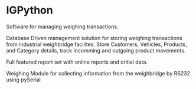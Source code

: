 IGPython
========

Software for managing weighing transactions.

Database Driven management solution for storing weighing transactions from industrial weighbridge facilites.
Store Customers, Vehicles, Products, and Category details, track incomming and outgoing product movements.

Full featured report set with online reports and critial data.

Weighing Module for collecting information from the weighbridge by RS232 using pySerial 

